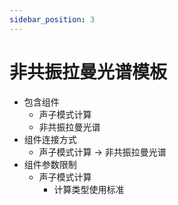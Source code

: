 ```yaml
---
sidebar_position: 3
---
```


# 非共振拉曼光谱模板

- 包含组件
  - 声子模式计算
  - 非共振拉曼光谱
- 组件连接方式
  - 声子模式计算 -> 非共振拉曼光谱
- 组件参数限制
  - 声子模式计算
    - 计算类型使用标准


